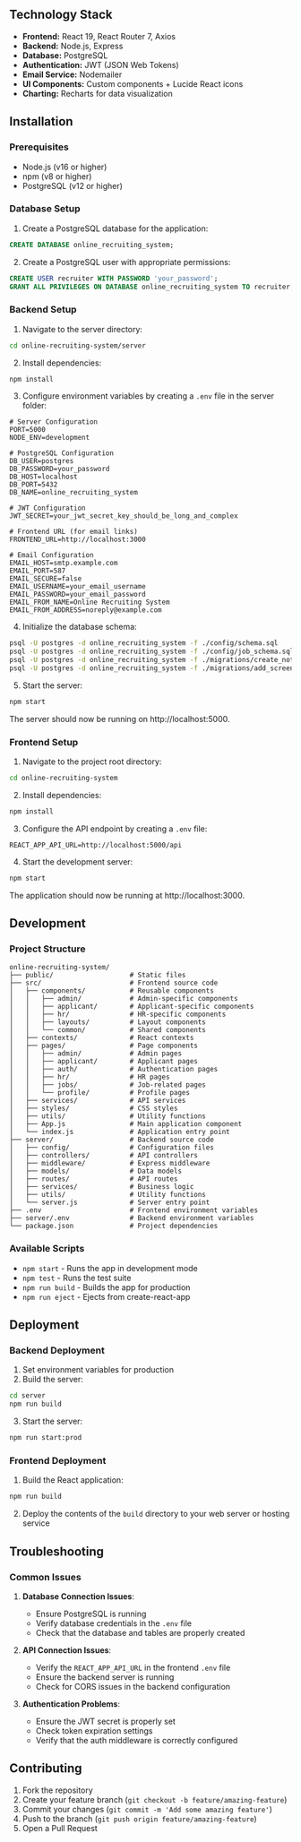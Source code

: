 ## Technology Stack

- **Frontend:** React 19, React Router 7, Axios
- **Backend:** Node.js, Express
- **Database:** PostgreSQL
- **Authentication:** JWT (JSON Web Tokens)
- **Email Service:** Nodemailer
- **UI Components:** Custom components + Lucide React icons
- **Charting:** Recharts for data visualization

## Installation

### Prerequisites

- Node.js (v16 or higher)
- npm (v8 or higher)
- PostgreSQL (v12 or higher)

### Database Setup

1. Create a PostgreSQL database for the application:

```sql
CREATE DATABASE online_recruiting_system;
```

2. Create a PostgreSQL user with appropriate permissions:

```sql
CREATE USER recruiter WITH PASSWORD 'your_password';
GRANT ALL PRIVILEGES ON DATABASE online_recruiting_system TO recruiter;
```

### Backend Setup

1. Navigate to the server directory:

```bash
cd online-recruiting-system/server
```

2. Install dependencies:

```bash
npm install
```

3. Configure environment variables by creating a `.env` file in the server folder:

```
# Server Configuration
PORT=5000
NODE_ENV=development

# PostgreSQL Configuration
DB_USER=postgres
DB_PASSWORD=your_password
DB_HOST=localhost
DB_PORT=5432
DB_NAME=online_recruiting_system

# JWT Configuration
JWT_SECRET=your_jwt_secret_key_should_be_long_and_complex

# Frontend URL (for email links)
FRONTEND_URL=http://localhost:3000

# Email Configuration
EMAIL_HOST=smtp.example.com
EMAIL_PORT=587
EMAIL_SECURE=false
EMAIL_USERNAME=your_email_username
EMAIL_PASSWORD=your_email_password
EMAIL_FROM_NAME=Online Recruiting System
EMAIL_FROM_ADDRESS=noreply@example.com
```

4. Initialize the database schema:

```bash
psql -U postgres -d online_recruiting_system -f ./config/schema.sql
psql -U postgres -d online_recruiting_system -f ./config/job_schema.sql
psql -U postgres -d online_recruiting_system -f ./migrations/create_notifications_table.sql
psql -U postgres -d online_recruiting_system -f ./migrations/add_screening_fields.sql
```

5. Start the server:

```bash
npm start
```

The server should now be running on http://localhost:5000.

### Frontend Setup

1. Navigate to the project root directory:

```bash
cd online-recruiting-system
```

2. Install dependencies:

```bash
npm install
```

3. Configure the API endpoint by creating a `.env` file:

```
REACT_APP_API_URL=http://localhost:5000/api
```

4. Start the development server:

```bash
npm start
```

The application should now be running at http://localhost:3000.

## Development

### Project Structure

```
online-recruiting-system/
├── public/                   # Static files
├── src/                      # Frontend source code
│   ├── components/           # Reusable components
│   │   ├── admin/            # Admin-specific components
│   │   ├── applicant/        # Applicant-specific components
│   │   ├── hr/               # HR-specific components
│   │   ├── layouts/          # Layout components
│   │   └── common/           # Shared components
│   ├── contexts/             # React contexts
│   ├── pages/                # Page components
│   │   ├── admin/            # Admin pages
│   │   ├── applicant/        # Applicant pages
│   │   ├── auth/             # Authentication pages
│   │   ├── hr/               # HR pages
│   │   ├── jobs/             # Job-related pages
│   │   └── profile/          # Profile pages
│   ├── services/             # API services
│   ├── styles/               # CSS styles
│   ├── utils/                # Utility functions
│   ├── App.js                # Main application component
│   └── index.js              # Application entry point
├── server/                   # Backend source code
│   ├── config/               # Configuration files
│   ├── controllers/          # API controllers
│   ├── middleware/           # Express middleware
│   ├── models/               # Data models
│   ├── routes/               # API routes
│   ├── services/             # Business logic
│   ├── utils/                # Utility functions
│   └── server.js             # Server entry point
├── .env                      # Frontend environment variables
├── server/.env               # Backend environment variables
└── package.json              # Project dependencies
```

### Available Scripts

- `npm start` - Runs the app in development mode
- `npm test` - Runs the test suite
- `npm run build` - Builds the app for production
- `npm run eject` - Ejects from create-react-app

## Deployment

### Backend Deployment

1. Set environment variables for production
2. Build the server:

```bash
cd server
npm run build
```

3. Start the server:

```bash
npm run start:prod
```

### Frontend Deployment

1. Build the React application:

```bash
npm run build
```

2. Deploy the contents of the `build` directory to your web server or hosting service

## Troubleshooting

### Common Issues

1. **Database Connection Issues**:
   - Ensure PostgreSQL is running
   - Verify database credentials in the `.env` file
   - Check that the database and tables are properly created

2. **API Connection Issues**:
   - Verify the `REACT_APP_API_URL` in the frontend `.env` file
   - Ensure the backend server is running
   - Check for CORS issues in the backend configuration

3. **Authentication Problems**:
   - Ensure the JWT secret is properly set
   - Check token expiration settings
   - Verify that the auth middleware is correctly configured

## Contributing

1. Fork the repository
2. Create your feature branch (`git checkout -b feature/amazing-feature`)
3. Commit your changes (`git commit -m 'Add some amazing feature'`)
4. Push to the branch (`git push origin feature/amazing-feature`)
5. Open a Pull Request